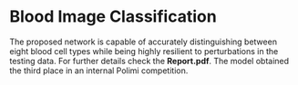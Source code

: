# Blood Image Classification
The proposed network is capable of accurately distinguishing between eight blood cell types while being highly resilient to perturbations in the testing data. For further details check the **Report.pdf**. The model obtained the third place in an internal Polimi competition.
